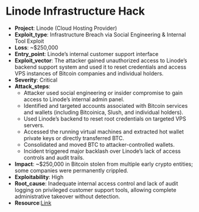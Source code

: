 # Linode Infrastructure Hack 

- **Project**: Linode (Cloud Hosting Provider)
- **Exploit_type**: Infrastructure Breach via Social Engineering & Internal Tool Exploit
- **Loss**: ~$250,000 
- **Entry_point**: Linode’s internal customer support interface
- **Exploit_vector**: The attacker gained unauthorized access to Linode’s backend support system and used it to reset credentials and access VPS instances of Bitcoin companies and individual holders.
- **Severity**: Critical
- **Attack_steps**:
    - Attacker used social engineering or insider compromise to gain access to Linode’s internal admin panel.
    - Identified and targeted accounts associated with Bitcoin services and wallets (including Bitcoinica, Slush, and individual holders).
    - Used Linode’s backend to reset root credentials on targeted VPS servers.
    - Accessed the running virtual machines and extracted hot wallet private keys or directly transferred BTC.
    - Consolidated and moved BTC to attacker-controlled wallets.
    - Incident triggered major backlash over Linode’s lack of access controls and audit trails.
- **Impact**: ~$250,000 in Bitcoin stolen from multiple early crypto entities; some companies were permanently crippled.
- **Exploitability**: High
- **Root_cause**: Inadequate internal access control and lack of audit logging on privileged customer support tools, allowing complete administrative takeover without detection.
- **Resource**:[Link](https://www.infosecurity-magazine.com/news/linode-web-hosting-hack-used-adobe-coldfusion/)

